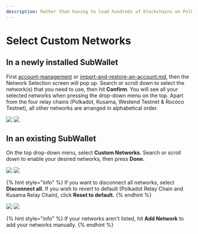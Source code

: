 ```yaml
---
description: Rather than having to load hundreds of blockchains on Polkadot.
---
```


# Select Custom Networks

## In a newly installed SubWallet

First [account-management](account-management/ "mention") or [import-and-restore-an-account.md](account-management/import-and-restore-an-account.md "mention"), then the Network Selection screen will pop up. Search or scroll down to select the network(s) that you need to use, then hit **Confirm**. You will see all your selected networks when pressing the drop-down menu on the top. Apart from the four relay chains (Polkadot, Kusama, Westend Testnet & Rococo Testnet), all other networks are arranged in alphabetical order.

![](<../.gitbook/assets/Screen Shot 2022-06-09 at 13.48.03.png>) ![](<../.gitbook/assets/Screen Shot 2022-06-09 at 13.53.41 (1).png>)

## In an existing SubWallet

On the top drop-down menu, select **Custom Networks.** Search or scroll down to enable your desired networks, then press **Done.**

![](<../.gitbook/assets/Screen Shot 2022-06-09 at 13.53.41.png>) ![](<../.gitbook/assets/Screen Shot 2022-06-09 at 14.01.01.png>)

{% hint style="info" %}
If you want to disconnect all networks, select **Disconnect all.** If you wish to revert to default (Polkadot Relay Chain and Kusama Relay Chain), click **Reset to default.**&#x20;
{% endhint %}

![](<../.gitbook/assets/Screen Shot 2022-06-09 at 14.06.15.png>) ![](<../.gitbook/assets/Screen Shot 2022-06-09 at 14.09.57.png>)

{% hint style="info" %}
If your networks aren't listed, hit **Add Network** to add your networks manually.
{% endhint %}
